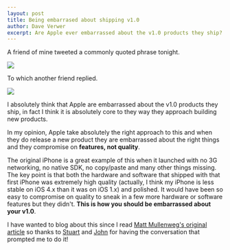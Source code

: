 ```yaml
--- 
layout: post
title: Being embarrased about shipping v1.0
author: Dave Verwer
excerpt: Are Apple ever embarrassed about the v1.0 products they ship? Absolutely, but they are embarrassed about lacking features, not quality. Shipping a product is a huge task to take on and compromises are always going to be made but I believe Apple take the right choices here to still ship amazing products while making the necessary compromises.
---
```

A friend of mine tweeted a commonly quoted phrase tonight.

<img src="http://shinydev.s3.amazonaws.com/blog-files/being-embarrased-quote.png" />

To which another friend replied.

<img src="http://shinydev.s3.amazonaws.com/blog-files/being-embarrased-reply.png" />

I absolutely think that Apple are embarrassed about the v1.0 products they ship, in fact I think it is absolutely core to they way they approach building new products.

In my opinion, Apple take absolutely the right approach to this and when they do release a new product they are embarrassed about the right things and they compromise on **features, not quality**.

The original iPhone is a great example of this when it launched with no 3G networking, no native SDK, no copy/paste and many other things missing. The key point is that both the hardware and software that shipped with that first iPhone was extremely high quality (actually, I think my iPhone is less stable on iOS 4.x than it was on iOS 1.x) and polished. It would have been so easy to compromise on quality to sneak in a few more hardware or software features but they didn't. **This is how you should be embarrassed about your v1.0**.

I have wanted to blog about this since I read <a href="http://ma.tt/2010/11/one-point-oh/">Matt Mullenweg's original article</a> so thanks to <a href="http://twitter.com/stuartfrisby/">Stuart</a> and <a href="http://twitter.com/mcknut/">John</a> for having the conversation that prompted me to do it!